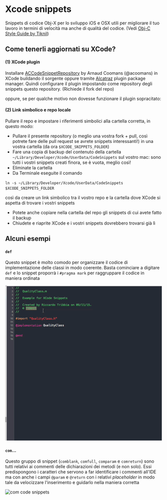 # Xcode snippets

Snippets di codice Obj-X per lo sviluppo iOS e OSX utili per migliorare il tuo lavoro in termini di velocità ma anche di qualità del codice. (Vedi [Obj-C Style Guide by Tiknil](https://github.com/tiknil/objective-c-style-guide))

## Come tenerli aggiornati su XCode? ##

#### (1) XCode plugin ####

Installare [ACCodeSnippetRepository](https://github.com/acoomans/ACCodeSnippetRepositoryPlugin) by Arnaud Coomans (@acoomans) in XCode buildando il sorgente oppure tramite [Alcatraz](https://github.com/supermarin/Alcatraz) plugin package manager. Quindi configurare il plugin impostando come repository degli snippets questo repository. (Richiede il fork del repo)

oppure, se per qualche motivo non dovesse funzionare il plugin sopracitato:

#### (2) Link simbolico e repo locale ####

Pullare il repo e impostare i riferimenti simbolici alla cartella corretta, in questo modo: 
 * Pullare il presente repository (o meglio una vostra fork + pull, così potrete fare delle pull request se avrete snippets interessanti!) in una vostra cartella (da ora `$XCODE_SNIPPETS_FOLDER`)
 * Fare una copia di backup del contenuto della cartella `~/Library/Developer/Xcode/UserData/CodeSnippets` sul vostro mac: sono tutti i vostri snippets creati finora, se è vuota, meglio così!
 * Eliminate la cartella
 * Da Terminale eseguite il comando 

`ln -s ~/Library/Developer/Xcode/UserData/CodeSnippets $XCODE_SNIPPETS_FOLDER` 

   così da creare un link simbolico tra il vostro repo e la cartella dove XCode si aspetta di trovare i vostri snippets
 * Potete anche copiare nella cartella del repo gli snippets di cui avete fatto il backup
 * Chiudete e riaprite XCode e i vostri snippets dovrebbero trovarsi già lì

## Alcuni esempi ##

#### `def` ####

Questo snippet è molto comodo per organizzare il codice di implementazione delle classi in modo coerente. Basta cominciare a digitare `def` e lo snippet proporrà i `#pragma mark` per raggruppare il codice in maniera ordinata

![def code snippet](https://github.com/tiknil/xcode-snippets/blob/master/images/def_code_snippet.gif)

#### `com`... ####

Questo gruppo di snippet (`comblank`, `comfull`, `comparam` e `comreturn`) sono tutti relativi ai commenti delle dichiarazioni dei metodi (e non solo).
Essi predispongono i caratteri che servono a far identificare i commenti all'IDE ma con anche i campi `@param` e `@return` con i relativi *placeholder* in modo tale da velocizzare l'inserimento e guidarlo nella maniera corretta

![com code snippets](https://github.com/tiknil/xcode-snippets/blob/master/images/com_code_snippet.gif)


